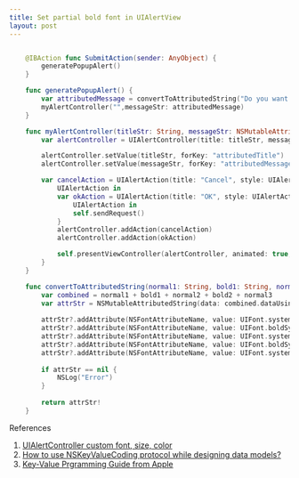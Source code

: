```yaml
---
title: Set partial bold font in UIAlertView
layout: post
---
```




```Swift

    @IBAction func SubmitAction(sender: AnyObject) { 
        generatePopupAlert() 
    }

    func generatePopupAlert() { 
        var attributedMessage = convertToAttributedString("Do you want to delete line ", bold1: lineNum, normal2: ", Click OK to confirm!", bold2: "", normal3: "", size: 14.0) 
        myAlertController("",messageStr: attributedMessage) 
    }

    func myAlertController(titleStr: String, messageStr: NSMutableAttributedString, selectedVendorId:String) { 
        var alertController = UIAlertController(title: titleStr, message: "", preferredStyle: .Alert)

        alertController.setValue(titleStr, forKey: "attributedTitle")
        alertController.setValue(messageStr, forKey: "attributedMessage")

        var cancelAction = UIAlertAction(title: "Cancel", style: UIAlertActionStyle.Cancel) {
            UIAlertAction in
            var okAction = UIAlertAction(title: "OK", style: UIAlertActionStyle.Default) {
                UIAlertAction in
                self.sendRequest()
            }
            alertController.addAction(cancelAction)
            alertController.addAction(okAction)

            self.presentViewController(alertController, animated: true, completion: nil) 
        }
    }

    func convertToAttributedString(normal1: String, bold1: String, normal2: String, bold2: String, normal3:String, size: CGFloat) -> NSMutableAttributedString { 
        var combined = normal1 + bold1 + normal2 + bold2 + normal3 
        var attrStr = NSMutableAttributedString(data: combined.dataUsingEncoding(NSUTF8StringEncoding)!, options: nil, documentAttributes: nil, error: nil) 
        
        attrStr?.addAttribute(NSFontAttributeName, value: UIFont.systemFontOfSize(size), range: NSRange(location: 0,length: countElements(normal1)))
        attrStr?.addAttribute(NSFontAttributeName, value: UIFont.boldSystemFontOfSize(size), range: NSRange(location:countElements(normal1),length: countElements(bold1)))
        attrStr?.addAttribute(NSFontAttributeName, value: UIFont.systemFontOfSize(size), range: NSRange(location: countElements(normal1 + bold1),length: countElements(normal2)))
        attrStr?.addAttribute(NSFontAttributeName, value: UIFont.boldSystemFontOfSize(size), range: NSRange(location: countElements(normal1 + bold1 + normal2),length: countElements(bold2)))
        attrStr?.addAttribute(NSFontAttributeName, value: UIFont.systemFontOfSize(size), range: NSRange(location: countElements(normal1 + bold1 + normal2 + bold2),length: countElements(normal3)))
    
        if attrStr == nil {
            NSLog("Error")
        }
        
        return attrStr! 
    }

```

References    
1. [UIAlertController custom font, size, color](http://stackoverflow.com/questions/26460706/uialertcontroller-custom-font-size-color)     
2. [How to use NSKeyValueCoding protocol while designing data models?](http://stackoverflow.com/questions/14940514/how-to-use-nskeyvaluecoding-protocol-while-designing-data-models)     
3. [Key-Value Prgramming Guide from Apple](https://developer.apple.com/library/ios/documentation/Cocoa/Conceptual/KeyValueCoding/Articles/KeyValueCoding.html)